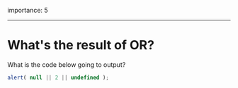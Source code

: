 importance: 5

---

# What's the result of OR?

What is the code below going to output?

```js
alert( null || 2 || undefined );
```

